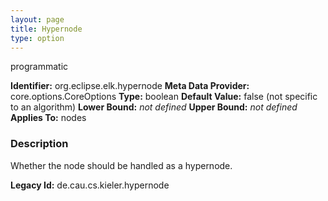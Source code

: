 ```yaml
---
layout: page
title: Hypernode
type: option
---
```

programmatic

**Identifier:** org.eclipse.elk.hypernode
**Meta Data Provider:** core.options.CoreOptions
**Type:** boolean
**Default Value:**  false  (not specific to an algorithm)
**Lower Bound:** *not defined*
**Upper Bound:** *not defined*
**Applies To:** nodes

### Description
Whether the node should be handled as a hypernode.

**Legacy Id:** de.cau.cs.kieler.hypernode

